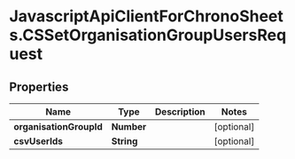# JavascriptApiClientForChronoSheets.CSSetOrganisationGroupUsersRequest

## Properties
Name | Type | Description | Notes
------------ | ------------- | ------------- | -------------
**organisationGroupId** | **Number** |  | [optional] 
**csvUserIds** | **String** |  | [optional] 


